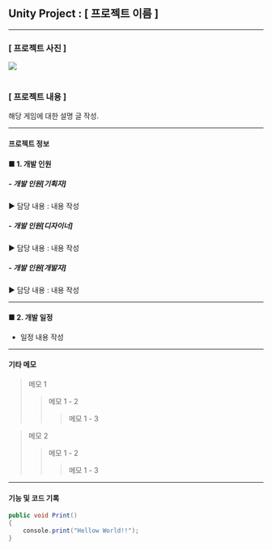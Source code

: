 <h2>Unity Project : [ 프로젝트 이름 ]</h2>

---
<h3>[ 프로젝트 사진 ]</h3>
<img src="https://github.com/UnityTechnologies/open-project-1/raw/main/Docs/ReadmeImages/ApproachingTheIsland_Header.jpg"/><br><br>

<h3>[ 프로젝트 내용 ]</h3>
해당 게임에 대한 설명 글 작성.


<br>

---
<h4>프로젝트 정보 </h4>

<h4>■ 1. 개발 인원</h4>

<h5>- 개발 인원[기획자]</h5>
▶ 담당 내용 : 내용 작성

<h5>- 개발 인원[디자이너]</h5>
▶ 담당 내용 : 내용 작성

<h5>- 개발 인원[개발자]</h5>
▶ 담당 내용 : 내용 작성

---

<h4>■  2. 개발 일정</h4>

- 일정 내용 작성 <br>

---

<h4> 기타 메모 </h4>

> 메모 1
>> 메모 1 - 2
>>> 메모 1 - 3

> 메모 2
>> 메모 1 - 2
>>> 메모 1 - 3
---

<h4> 기능 및 코드 기록 </h4>

```C#
public void Print()
{
	console.print("Hellow World!!");
}
```
